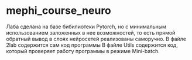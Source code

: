 # mephi_course_neuro
Лаба сделана на базе бибилиотеки Pytorch, но с минимальным использованием заложенных в нее возможностей, то есть прямой обратный вывод в слоях нейросетей реализованы саморучно.
  В файле 2lab содержится сам код программы
  В файле Utils содержится код, который проверяет работу программы в режиме Mini-batch.
